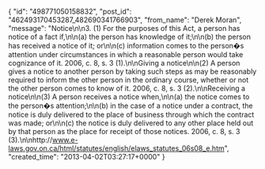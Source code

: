  {
   "id": "498771050158832",
   "post_id": "462493170453287_482690341766903",
   "from_name": "Derek Moran",
   "message": "Notice\n\n3.  (1)  For the purposes of this Act, a person has notice of a fact if,\n\n(a) the person has knowledge of it;\n\n(b) the person has received a notice of it; or\n\n(c) information comes to the person�s attention under circumstances in which a reasonable person would take cognizance of it. 2006, c. 8, s. 3 (1).\n\nGiving a notice\n\n(2)  A person gives a notice to another person by taking such steps as may be reasonably required to inform the other person in the ordinary course, whether or not the other person comes to know of it. 2006, c. 8, s. 3 (2).\n\nReceiving a notice\n\n(3)  A person receives a notice when,\n\n(a) the notice comes to the person�s attention;\n\n(b) in the case of a notice under a contract, the notice is duly delivered to the place of business through which the contract was made; or\n\n(c) the notice is duly delivered to any other place held out by that person as the place for receipt of those notices. 2006, c. 8, s. 3 (3).\n\nhttp://www.e-laws.gov.on.ca/html/statutes/english/elaws_statutes_06s08_e.htm",
   "created_time": "2013-04-02T03:27:17+0000"
 }
